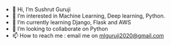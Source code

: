 - 👋 Hi, I’m Sushrut Guruji
- 👀 I’m interested in Machine Learning, Deep learning, Python.
- 🌱 I’m currently learning Django, Flask and AWS
- 💞️ I’m looking to collaborate on Python
- 📫 How to reach me :
email me on mlguruji2020@gmail.com

<!---
mlguruji2020/mlguruji2020 is a ✨ special ✨ repository because its `README.md` (this file) appears on your GitHub profile.
You can click the Preview link to take a look at your changes.
--->
